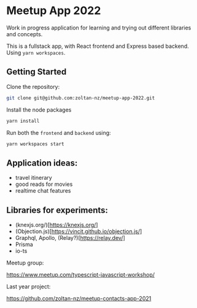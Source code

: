 # Meetup App 2022

Work in progress application for learning and trying out different libraries and concepts.

This is a fullstack app, with React frontend and Express based backend. Using `yarn workspaces`.

## Getting Started

Clone the repository:

```sh
git clone git@github.com:zoltan-nz/meetup-app-2022.git
```

Install the node packages

```sh
yarn install
```

Run both the `frontend` and `backend` using:

```sh
yarn workspaces start
```

## Application ideas:

- travel itinerary
- good reads for movies
- realtime chat features

## Libraries for experiments:

- (knexjs.org/)[https://knexjs.org/]
- (Objection.js)[https://vincit.github.io/objection.js/]
- Graphql, Apollo, (Relay?)[https://relay.dev/]
- Prisma
- io-ts

Meetup group:

https://www.meetup.com/typescript-javascript-workshop/

Last year project:

https://github.com/zoltan-nz/meetup-contacts-app-2021
